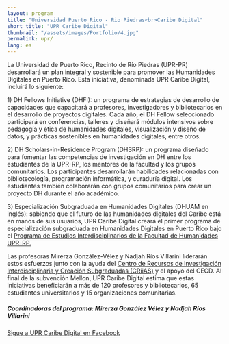 ```yaml
---
layout: program
title: "Universidad Puerto Rico - Rio Piedras<br>Caribe Digital"
short_title: "UPR Caribe Digital"
thumbnail: "/assets/images/Portfolio/4.jpg"
permalink: upr/
lang: es
---
```


<div class="portfolio-details">
    <p>La Universidad de Puerto Rico, Recinto de Río Piedras (UPR-PR) desarrollará un plan integral y sostenible para promover las Humanidades Digitales en Puerto Rico. Esta iniciativa, denominada UPR Caribe Digital, incluirá lo siguiente:</p>
    <p>1) DH Fellows Initiative (DHFI): un programa de estrategias de desarrollo de capacidades que capacitará a profesores, investigadores y bibliotecarios en el desarrollo de proyectos digitales. Cada año, el DH Fellow seleccionado participará en conferencias, talleres y diseñará módulos intensivos sobre pedagogía y ética de humanidades digitales, visualización y diseño de datos, y prácticas sostenibles en humanidades digitales, entre otros.</p>
    <p>2) DH Scholars-in-Residence Program (DHSRP): un programa diseñado para fomentar las competencias de investigación en DH entre los estudiantes de la UPR-RP, los mentores de la facultad y los grupos comunitarios. Los participantes desarrollarán habilidades relacionadas con bibliotecología, programación informática, y curaduría digital. Los estudiantes también colaborarán con grupos comunitarios para crear un proyecto DH durante el año académico.</p>
    <p>3) Especialización Subgraduada en Humanidades Digitales (DHUAM en inglés): sabiendo que el futuro de las humanidades digitales del Caribe está en manos de sus usuarios, UPR Caribe Digital creará el primer programa de especialización subgraduada en Humanidades Digitales en Puerto Rico bajo el <a href="http://humanidades.uprrp.edu/prei/">Programa de Estudios Interdisciplinarios de la Facultad de Humanidades UPR-RP.</a></p>
    <p>Las profesoras Mirerza González-Vélez y Nadjah Ríos Villarini liderarán estos esfuerzos junto con la ayuda del <a href="http://www.criiasupr.org/">Centro de Recursos de Investigación Interdisciplinaria y Creación Subgraduadas (CRiiAS)</a> y el apoyo del CECD. Al final de la subvención Mellon, UPR Caribe Digital estima que estas iniciativas beneficiarán a más de 120 profesores y bibliotecarios, 65 estudiantes universitarios y 15 organizaciones comunitarias.</p>
        <div><h5>Coordinadoras del programa: Mirerza González Vélez y Nadjah Ríos Villarini</h5></div>
<div class="project-demo-btn">
    <a class="btn project-btn" href="https://www.facebook.com/UPRCaribeDigital/">Sigue a UPR Caribe Digital en Facebook</a>
</div>
</div>
